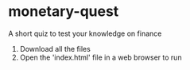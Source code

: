 # monetary-quest
A short quiz to test your knowledge on finance

1. Download all the files
2. Open the 'index.html' file in a web browser to run
